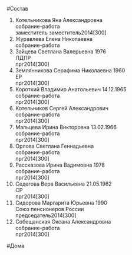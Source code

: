 #Состав  
1. Котельникова Яна Александровна  
    собрание-работа  
    заместитель заместитель2014[300]  
2. Журавлева Елена Николаевна  
    собрание-работа  
3. Зайцева Светлана Валерьевна 1976  
    ЛДПР  
    прг2014[300]  
4. Землянникова Серафима Николаевна 1960  
    ЕР  
    прг2014[300]  
5. Короткий Владимир Анатольевич 14.12.1965  
    собрание-работа  
    прг2014[300]  
6. Котельников Сергей Александрович  
    собрание-работа  
    прг2014[300]  
7. Мальцева Ирина Викторовна 13.02.1966  
    собрание-работа  
    прг2014[300]  
8. Орлова Светлана Геннадьевна  
    собрание-работа  
    прг2014[300]  
9. Рассказова Ирина Вадимовна 1978  
    собрание-работа  
    прг2014[300]  
10. Седегова Вера Васильевна 21.05.1962  
    СР  
    прг2014[300]  
11. Сидорова Маргарита Юрьевна 1990  
    Союз пенсионеров России  
    председатель2014[300]  
12. Собещанская Оксана Александровна  
    собрание-работа  
    прг2014[300]  
  
#Дома  
